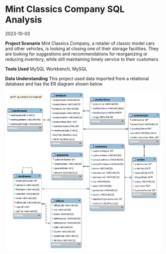 Mint Classics Company SQL Analysis
=============================================
2023-10-03

**Project Scenario**
Mint Classics Company, a retailer of classic model cars and other vehicles, is looking at closing one of their storage facilities. They are looking for suggestions and recommendations for reorganizing or reducing inventory, while still maintaining timely service to their customers.

**Tools Used**
MySQL Workbench, MySQL

**Data Understanding**
This project used data imported from a relational database and has the ER diagram shown below.

![](data/MintClassicsDataModel.png)

